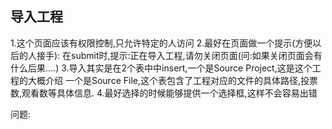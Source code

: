 
## 导入工程
1.这个页面应该有权限控制,只允许特定的人访问
2.最好在页面做一个提示(方便以后的人接手):
在submit时,提示:正在导入工程,请勿关闭页面(问:如果关闭页面会有什么后果....)
3.导入其实是在2个表中中insert,一个是Source Project,这是这个工程的大概介绍
一个是Source File,这个表包含了工程对应的文件的具体路径,投票数,观看数等具体信息.
4.最好选择的时候能够提供一个选择框,这样不会容易出错


问题:

